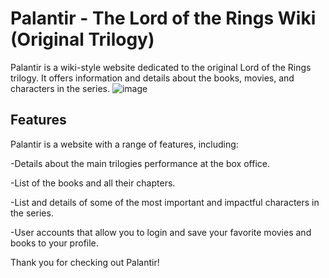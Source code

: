 # Palantir - The Lord of the Rings Wiki (Original Trilogy)
Palantir is a wiki-style website dedicated to the original Lord of the Rings trilogy. It offers information and details about the books, movies, and characters in the series.
![image](https://user-images.githubusercontent.com/122751588/231493399-c2aa4936-8776-473f-99bc-71fcc83bf9a4.png)


## Features
Palantir is a website with a range of features, including:

-Details about the main trilogies performance at the box office.

-List of the books and all their chapters.

-List and details of some of the most important and impactful characters in the series.

-User accounts that allow you to login and save your favorite movies and books to your profile.


Thank you for checking out Palantir!
